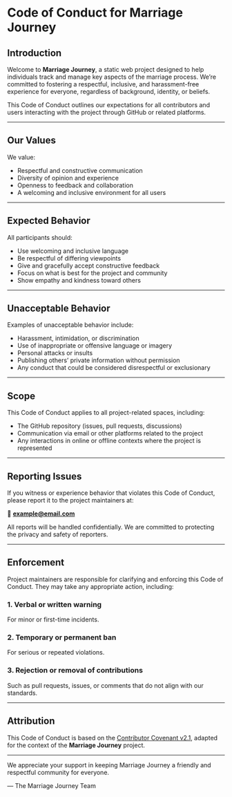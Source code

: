 ﻿# Code of Conduct for Marriage Journey

## Introduction

Welcome to **Marriage Journey**, a static web project designed to help individuals track and manage key aspects of the marriage process. We’re committed to fostering a respectful, inclusive, and harassment-free experience for everyone, regardless of background, identity, or beliefs.

This Code of Conduct outlines our expectations for all contributors and users interacting with the project through GitHub or related platforms.

---

## Our Values

We value:

- Respectful and constructive communication  
- Diversity of opinion and experience  
- Openness to feedback and collaboration  
- A welcoming and inclusive environment for all users  

---

## Expected Behavior

All participants should:

- Use welcoming and inclusive language  
- Be respectful of differing viewpoints  
- Give and gracefully accept constructive feedback  
- Focus on what is best for the project and community  
- Show empathy and kindness toward others  

---

## Unacceptable Behavior

Examples of unacceptable behavior include:

- Harassment, intimidation, or discrimination  
- Use of inappropriate or offensive language or imagery  
- Personal attacks or insults  
- Publishing others’ private information without permission  
- Any conduct that could be considered disrespectful or exclusionary  

---

## Scope

This Code of Conduct applies to all project-related spaces, including:

- The GitHub repository (issues, pull requests, discussions)  
- Communication via email or other platforms related to the project  
- Any interactions in online or offline contexts where the project is represented  

---

## Reporting Issues

If you witness or experience behavior that violates this Code of Conduct, please report it to the project maintainers at:

📧 **example@email.com**

All reports will be handled confidentially. We are committed to protecting the privacy and safety of reporters.

---

## Enforcement

Project maintainers are responsible for clarifying and enforcing this Code of Conduct. They may take any appropriate action, including:

### 1. Verbal or written warning  
For minor or first-time incidents.

### 2. Temporary or permanent ban  
For serious or repeated violations.

### 3. Rejection or removal of contributions  
Such as pull requests, issues, or comments that do not align with our standards.

---

## Attribution

This Code of Conduct is based on the [Contributor Covenant v2.1](https://www.contributor-covenant.org/version/2/1/code_of_conduct/), adapted for the context of the **Marriage Journey** project.

---

We appreciate your support in keeping Marriage Journey a friendly and respectful community for everyone.

— The Marriage Journey Team
